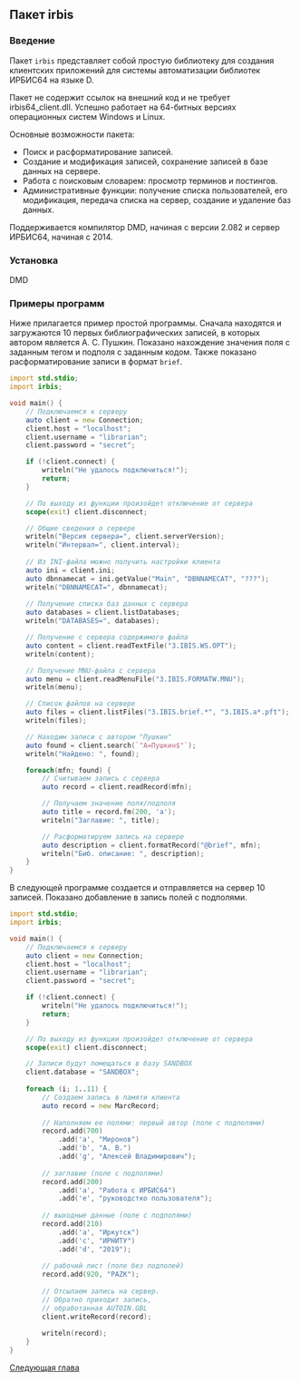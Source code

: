 ## Пакет irbis

### Введение

Пакет `irbis` представляет собой простую библиотеку для создания клиентских приложений для системы автоматизации библиотек ИРБИС64 на языке D.

Пакет не содержит ссылок на внешний код и не требует irbis64_client.dll. Успешно работает на 64-битных версиях операционных систем Windows и Linux.

Основные возможности пакета:

* Поиск и расформатирование записей.
* Создание и модификация записей, сохранение записей в базе данных на сервере.
* Работа с поисковым словарем: просмотр терминов и постингов.
* Административные функции: получение списка пользователей, его модификация, передача списка на сервер, создание и удаление баз данных.

Поддерживается компилятор DMD, начиная с версии 2.082 и сервер ИРБИС64, начиная с 2014.

### Установка

DMD

### Примеры программ

Ниже прилагается пример простой программы. Сначала находятся и загружаются 10 первых библиографических записей, в которых автором является А. С. Пушкин. Показано нахождение значения поля с заданным тегом и подполя с заданным кодом. Также показано расформатирование записи в формат `brief`.

```d
import std.stdio;
import irbis;

void main() {
    // Подключаемся к серверу
    auto client = new Connection;
    client.host = "localhost";
    client.username = "librarian";
    client.password = "secret";

    if (!client.connect) {
        writeln("Не удалось подключиться!");
        return;
    }

    // По выходу из функции произойдет отключение от сервера
    scope(exit) client.disconnect;

    // Общие сведения о сервере
    writeln("Версия сервера=", client.serverVersion);
    writeln("Интервал=", client.interval);
    
    // Из INI-файла можно получить настройки клиента
    auto ini = client.ini;
    auto dbnnamecat = ini.getValue("Main", "DBNNAMECAT", "???");
    writeln("DBNNAMECAT=", dbnnamecat);
    
    // Получение списка баз данных с сервера
    auto databases = client.listDatabases;
    writeln("DATABASES=", databases);

    // Получение с сервера содержимого файла
    auto content = client.readTextFile("3.IBIS.WS.OPT");
    writeln(content);

    // Получение MNU-файла с сервера
    auto menu = client.readMenuFile("3.IBIS.FORMATW.MNU");
    writeln(menu);

    // Список файлов на сервере
    auto files = client.listFiles("3.IBIS.brief.*", "3.IBIS.a*.pft");
    writeln(files);

    // Находим записи с автором "Пушкин"
    auto found = client.search(`"A=Пушкин$"`);
    writeln("Найдено: ", found);

    foreach(mfn; found) {
        // Считываем запись с сервера
        auto record = client.readRecord(mfn);

        // Получаем значение поля/подполя
        auto title = record.fm(200, 'a');
        writeln("Заглавие: ", title);

        // Расформатируем запись на сервере
        auto description = client.formatRecord("@brief", mfn);
        writeln("Биб. описание: ", description);
    }    
}
```

В следующей программе создается и отправляется на сервер 10 записей. Показано добавление в запись полей с подполями.

```d
import std.stdio;
import irbis;

void main() {
    // Подключаемся к серверу
    auto client = new Connection;
    client.host = "localhost";
    client.username = "librarian";
    client.password = "secret";

    if (!client.connect) {
        writeln("Не удалось подключиться!");
        return;
    }

    // По выходу из функции произойдет отключение от сервера
    scope(exit) client.disconnect;

    // Записи будут помещаться в базу SANDBOX
    client.database = "SANDBOX";
    
    foreach (i; 1..11) {
        // Создаем запись в памяти клиента
        auto record = new MarcRecord;
        
        // Наполняем ее полями: первый автор (поле с подполями)
        record.add(700)
            .add('a', "Миронов")
            .add('b', "А. В.")
            .add('g', "Алексей Владимирович");
            
        // заглавие (поле с подполями)
        record.add(200)
            .add('a', "Работа с ИРБИС64")
            .add('e', "руководстко пользователя");
            
        // выходные данные (поле с подполями)
        record.add(210)
            .add('a', "Иркутск")
            .add('c', "ИРНИТУ")
            .add('d', "2019");
            
        // рабочий лист (поле без подполей)
        record.add(920, "PAZK");
        
        // Отсылаем запись на сервер.
        // Обратно приходит запись,
        // обработанная AUTOIN.GBL
        client.writeRecord(record);
        
        writeln(record);
    }
}
```

[Следующая глава](chapter2.md)

